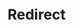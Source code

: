 ﻿---
layout: src/layouts/Redirect.astro
title: Redirect
redirect: https://yamldoc.liuyan.wang/docs/octopus-rest-api/cli/octopus-worker-polling-tentacle
pubDate:  2023-01-01
navSearch: false
navSitemap: false
navMenu: false
---
